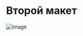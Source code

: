 # Второй макет
![image](https://user-images.githubusercontent.com/98106726/218283408-0af78a9f-79ba-481c-8092-35513bd67da0.png)

